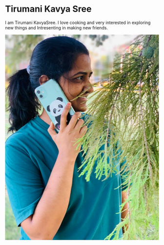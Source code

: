 # Tirumani Kavya Sree
I am Tirumani KavyaSree. I love cooking and very interested in exploring new things and Intresenting in making new friends.


![image](kavya.jpg)
